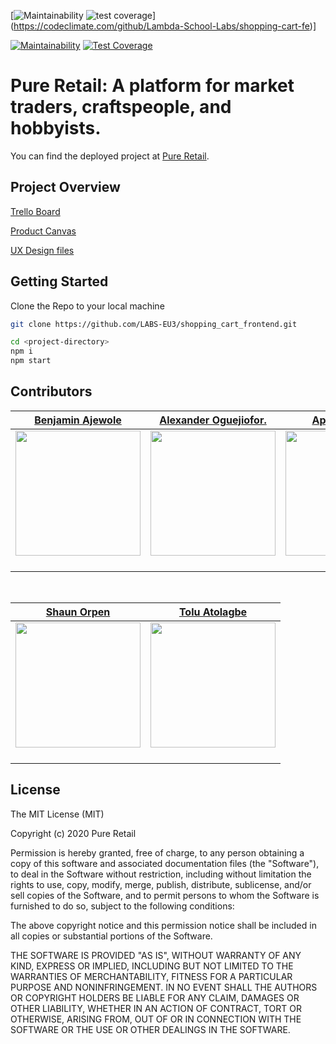 [![Maintainability](https://api.codeclimate.com/v1/badges/e4939629daab9f9af12a/maintainability) ![test coverage](https://api.codeclimate.com/v1/badges/e4939629daab9f9af12a/test_coverage)] (https://codeclimate.com/github/Lambda-School-Labs/shopping-cart-fe)]

[![Maintainability](https://api.codeclimate.com/v1/badges/e4939629daab9f9af12a/maintainability)](https://codeclimate.com/github/Lambda-School-Labs/shopping-cart-fe) [![Test Coverage](https://api.codeclimate.com/v1/badges/e4939629daab9f9af12a/test_coverage)](https://codeclimate.com/github/Lambda-School-Labs/shopping-cart-fe/progress/coverage)
# Pure Retail: A platform for market traders, craftspeople, and hobbyists.

You can find the deployed project at [Pure Retail](https://app.pure-retail.com/). 

## Project Overview

[Trello Board](https://trello.com/b/Fd4uaBH3/shopping-cart-eu3)

[Product Canvas](https://www.notion.so/EU3-Shopping-Cart-2c1a52d3eabe429b95f3c6e56beaf174)

[UX Design files](https://www.figma.com/file/rwEo1sbbyA7OnWRthcDcQS/Pure-Retail-UI-Designs?node-id=981%3A1437)

## Getting Started

Clone the Repo to your local machine

```bash
git clone https://github.com/LABS-EU3/shopping_cart_frontend.git

```

```bash
cd <project-directory>
npm i
npm start
```

## Contributors

|                                    [Benjamin Ajewole](https://benjaminajewole.com/)                                     |                                 [Alexander Oguejiofor.](https://github.com/kip-guile)                                  |                                      [Apetsi Ampiah](https://github.com/aapetsi)                                      |                                    [Dimeji Lawal-Are](https://github.com/DimejiAre)                                     |                                     [Justin Irabor](https://github.com/vunderkind)                                      |
| :---------------------------------------------------------------------------------------------------------------------: | :--------------------------------------------------------------------------------------------------------------------: | :-------------------------------------------------------------------------------------------------------------------: | :---------------------------------------------------------------------------------------------------------------------: | :---------------------------------------------------------------------------------------------------------------------: |
| [<img src="https://avatars0.githubusercontent.com/u/30627428?s=400&v=4" width = "200" />](https://github.com/Rexben001) | [<img src="https://avatars1.githubusercontent.com/u/38817414?s=400&v=4" width = "200" />](https://github.com/kip-guile) | [<img src="https://avatars3.githubusercontent.com/u/35830971?s=400&v=4" width = "200" />](https://github.com/aapetsi) | [<img src="https://avatars1.githubusercontent.com/u/26689297?s=400&v=4" width = "200" />](https://github.com/DimejiAre) | [<img src="https://avatars1.githubusercontent.com/u/13500685?s=400&v=4" width = "200" />](https://github.com/vunderkind) |
|                 [<img src="https://github.com/favicon.ico" width="15"> ](https://github.com/Rexben001)                  |                 [<img src="https://github.com/favicon.ico" width="15"> ](https://github.com/kip-guile)                 |                 [<img src="https://github.com/favicon.ico" width="15"> ](https://github.com/aapetsi)                  |                 [<img src="https://github.com/favicon.ico" width="15"> ](https://github.com/DimejiAre)                  |                 [<img src="https://github.com/favicon.ico" width="15"> ](https://github.com/vunderkind)                 |

<br>

|                                                                                                            [Shaun Orpen](https://github.com/shaunorpen)                                                                                                            |                                                           [Tolu Atolagbe](https://github.com/tolls-3)                                                            |
| :----------------------------------------------------------------------------------------------------------------------------------------------------------------------------------------------------------------------------------------------------------------: | :--------------------------------------------------------------------------------------------------------------------------------------------------------------: |
| [<img src="https://avatars1.githubusercontent.com/u/2945878?s=400&v=4" width = "200" />](https://github.com/shaunorpen) | [<img src="https://avatars1.githubusercontent.com/u/53542238?s=400&v=4" width = "200" />](https://github.com/tolls-3) |
|                                                                                      [<img src="https://github.com/favicon.ico" width="15"> ](https://github.com/shaunorpen)                                                                                       |                                       [<img src="https://github.com/favicon.ico" width="15"> ](https://github.com/tolls-3)                                       |

## License

The MIT License (MIT)

Copyright (c) 2020 Pure Retail

Permission is hereby granted, free of charge, to any person obtaining a copy of this software and associated documentation files (the "Software"), to deal in the Software without restriction, including without limitation the rights to use, copy, modify, merge, publish, distribute, sublicense, and/or sell copies of the Software, and to permit persons to whom the Software is furnished to do so, subject to the following conditions:

The above copyright notice and this permission notice shall be included in all copies or substantial portions of the Software.

THE SOFTWARE IS PROVIDED "AS IS", WITHOUT WARRANTY OF ANY KIND, EXPRESS OR IMPLIED, INCLUDING BUT NOT LIMITED TO THE WARRANTIES OF MERCHANTABILITY, FITNESS FOR A PARTICULAR PURPOSE AND NONINFRINGEMENT. IN NO EVENT SHALL THE AUTHORS OR COPYRIGHT HOLDERS BE LIABLE FOR ANY CLAIM, DAMAGES OR OTHER LIABILITY, WHETHER IN AN ACTION OF CONTRACT, TORT OR OTHERWISE, ARISING FROM, OUT OF OR IN CONNECTION WITH THE SOFTWARE OR THE USE OR OTHER DEALINGS IN THE SOFTWARE.
